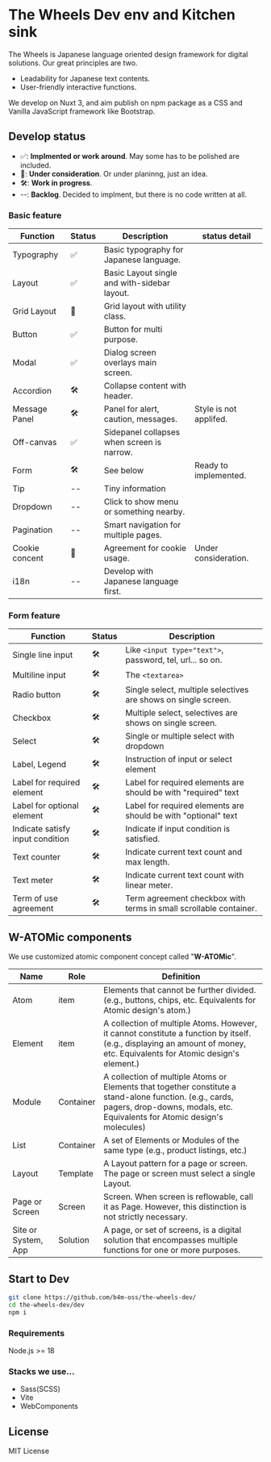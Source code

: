 # The Wheels Dev env and Kitchen sink

The Wheels is Japanese language oriented design framework for digital solutions. Our great principles are two.

- Leadability for Japanese text contents.
- User-friendly interactive functions.

We develop on Nuxt 3, and aim publish on npm package as a CSS and Vanilla JavaScript framework like Bootstrap.

## Develop status

- ✅: **Implmented or work around**. May some has to be polished are included.
- 🧠: **Under consideration**. Or under planinng, just an idea.
- 🛠️: **Work in progress**.
- --: **Backlog**. Decided to implment, but there is no code written at all.

### Basic feature

| Function       | Status | Description                                  | status detail          |
| -------------- | ------ | -------------------------------------------- | ---------------------- |
| Typography     | ✅     | Basic typography for Japanese language.      |                        |
| Layout         | ✅     | Basic Layout single and with-sidebar layout. |                        |
| Grid Layout    | 🧠     | Grid layout with utility class.              |                        |
| Button         | ✅     | Button for multi purpose.                    |                        |
| Modal          | ✅     | Dialog screen overlays main screen.          |                        |
| Accordion      | 🛠️     | Collapse content with header.                |                        |
| Message Panel  | 🛠️     | Panel for alert, caution, messages.          | Style is not applifed. |
| Off-canvas     | ✅     | Sidepanel collapses when screen is narrow.   |                        |
| Form           | 🛠️     | See below                                    | Ready to implemented.  |
| Tip            | --     | Tiny information                             |                        |
| Dropdown       | --     | Click to show menu or something nearby.      |                        |
| Pagination     | --     | Smart navigation for multiple pages.         |                        |
| Cookie concent | 🧠     | Agreement for cookie usage.                  | Under consideration.   |
| i18n           | --     | Develop with Japanese language first.        |                        |

### Form feature

| Function                         | Status | Description                                                       |
| -------------------------------- | ------ | ----------------------------------------------------------------- |
| Single line input                | 🛠️     | Like `<input type="text">`, password, tel, url... so on.          |
| Multiline input                  | 🛠️     | The `<textarea>`                                                  |
| Radio button                     | 🛠️     | Single select, multiple selectives are shows on single screen.    |
| Checkbox                         | 🛠️     | Multiple select, selectives are shows on single screen.           |
| Select                           | 🛠️     | Single or multiple select with dropdown                           |
| Label, Legend                    | 🛠️     | Instruction of input or select element                            |
| Label for required element       | 🛠️     | Label for required elements are should be with "required" text    |
| Label for optional element       | 🛠️     | Label for required elements are should be with "optional" text    |
| Indicate satisfy input condition | 🛠️     | Indicate if input condition is satisfied.                         |
| Text counter                     | 🛠️     | Indicate current text count and max length.                       |
| Text meter                       | 🛠️     | Indicate current text count with linear meter.                    |
| Term of use agreement            | 🛠️     | Term agreement checkbox with terms in small scrollable container. |

## W-ATOMic components

We use customized atomic component concept called "**W-ATOMic**".

| Name                | Role      | Definition                                                                                                                                                                            |
| ------------------- | --------- | ------------------------------------------------------------------------------------------------------------------------------------------------------------------------------------- |
| Atom                | item      | Elements that cannot be further divided. (e.g., buttons, chips, etc. Equivalents for Atomic design's atom.)                                                                           |
| Element             | item      | A collection of multiple Atoms. However, it cannot constitute a function by itself. (e.g., displaying an amount of money, etc. Equivalents for Atomic design's element.)              |
| Module              | Container | A collection of multiple Atoms or Elements that together constitute a stand-alone function. (e.g., cards, pagers, drop-downs, modals, etc. Equivalents for Atomic design's molecules) |
| List                | Container | A set of Elements or Modules of the same type (e.g., product listings, etc.)                                                                                                          |
| Layout              | Template  | A Layout pattern for a page or screen. The page or screen must select a single Layout.                                                                                                |
| Page or Screen      | Screen    | Screen. When screen is reflowable, call it as Page. However, this distinction is not strictly necessary.                                                                              |
| Site or System, App | Solution  | A page, or set of screens, is a digital solution that encompasses multiple functions for one or more purposes.                                                                        |

## Start to Dev

```bash
git clone https://github.com/b4m-oss/the-wheels-dev/
cd the-wheels-dev/dev
npm i
```

### Requirements

Node.js >= 18

### Stacks we use...

- Sass(SCSS)
- Vite
- WebComponents

## License

MIT License
